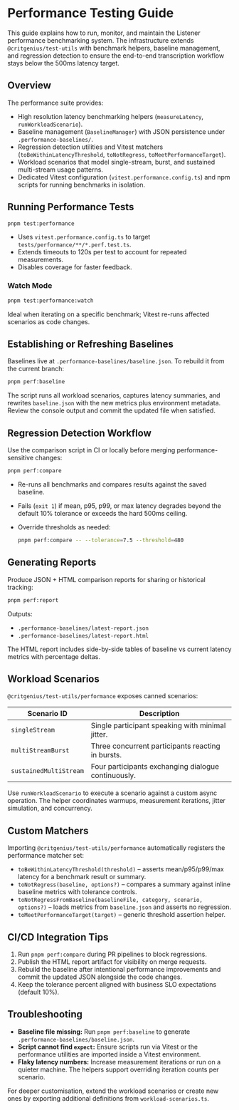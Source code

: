 # Performance Testing Guide

This guide explains how to run, monitor, and maintain the Listener performance benchmarking system.
The infrastructure extends `@critgenius/test-utils` with benchmark helpers, baseline management, and
regression detection to ensure the end-to-end transcription workflow stays below the 500ms latency
target.

## Overview

The performance suite provides:

- High resolution latency benchmarking helpers (`measureLatency`, `runWorkloadScenario`).
- Baseline management (`BaselineManager`) with JSON persistence under `.performance-baselines/`.
- Regression detection utilities and Vitest matchers (`toBeWithinLatencyThreshold`, `toNotRegress`,
  `toMeetPerformanceTarget`).
- Workload scenarios that model single-stream, burst, and sustained multi-stream usage patterns.
- Dedicated Vitest configuration (`vitest.performance.config.ts`) and npm scripts for running
  benchmarks in isolation.

## Running Performance Tests

```bash
pnpm test:performance
```

- Uses `vitest.performance.config.ts` to target `tests/performance/**/*.perf.test.ts`.
- Extends timeouts to 120s per test to account for repeated measurements.
- Disables coverage for faster feedback.

### Watch Mode

```bash
pnpm test:performance:watch
```

Ideal when iterating on a specific benchmark; Vitest re-runs affected scenarios as code changes.

## Establishing or Refreshing Baselines

Baselines live at `.performance-baselines/baseline.json`. To rebuild it from the current branch:

```bash
pnpm perf:baseline
```

The script runs all workload scenarios, captures latency summaries, and rewrites `baseline.json`
with the new metrics plus environment metadata. Review the console output and commit the updated
file when satisfied.

## Regression Detection Workflow

Use the comparison script in CI or locally before merging performance-sensitive changes:

```bash
pnpm perf:compare
```

- Re-runs all benchmarks and compares results against the saved baseline.
- Fails (`exit 1`) if mean, p95, p99, or max latency degrades beyond the default 10% tolerance or
  exceeds the hard 500ms ceiling.
- Override thresholds as needed:

  ```bash
  pnpm perf:compare -- --tolerance=7.5 --threshold=480
  ```

## Generating Reports

Produce JSON + HTML comparison reports for sharing or historical tracking:

```bash
pnpm perf:report
```

Outputs:

- `.performance-baselines/latest-report.json`
- `.performance-baselines/latest-report.html`

The HTML report includes side-by-side tables of baseline vs current latency metrics with percentage
deltas.

## Workload Scenarios

`@critgenius/test-utils/performance` exposes canned scenarios:

| Scenario ID            | Description                                         |
| ---------------------- | --------------------------------------------------- |
| `singleStream`         | Single participant speaking with minimal jitter.    |
| `multiStreamBurst`     | Three concurrent participants reacting in bursts.   |
| `sustainedMultiStream` | Four participants exchanging dialogue continuously. |

Use `runWorkloadScenario` to execute a scenario against a custom async operation. The helper
coordinates warmups, measurement iterations, jitter simulation, and concurrency.

## Custom Matchers

Importing `@critgenius/test-utils/performance` automatically registers the performance matcher set:

- `toBeWithinLatencyThreshold(threshold)` – asserts mean/p95/p99/max latency for a benchmark result
  or summary.
- `toNotRegress(baseline, options?)` – compares a summary against inline baseline metrics with
  tolerance controls.
- `toNotRegressFromBaseline(baselineFile, category, scenario, options?)` – loads metrics from
  `baseline.json` and asserts no regression.
- `toMeetPerformanceTarget(target)` – generic threshold assertion helper.

## CI/CD Integration Tips

1. Run `pnpm perf:compare` during PR pipelines to block regressions.
2. Publish the HTML report artifact for visibility on merge requests.
3. Rebuild the baseline after intentional performance improvements and commit the updated JSON
   alongside the code changes.
4. Keep the tolerance percent aligned with business SLO expectations (default 10%).

## Troubleshooting

- **Baseline file missing:** Run `pnpm perf:baseline` to generate
  `.performance-baselines/baseline.json`.
- **Script cannot find `expect`:** Ensure scripts run via Vitest or the performance utilities are
  imported inside a Vitest environment.
- **Flaky latency numbers:** Increase measurement iterations or run on a quieter machine. The
  helpers support overriding iteration counts per scenario.

For deeper customisation, extend the workload scenarios or create new ones by exporting additional
definitions from `workload-scenarios.ts`.
